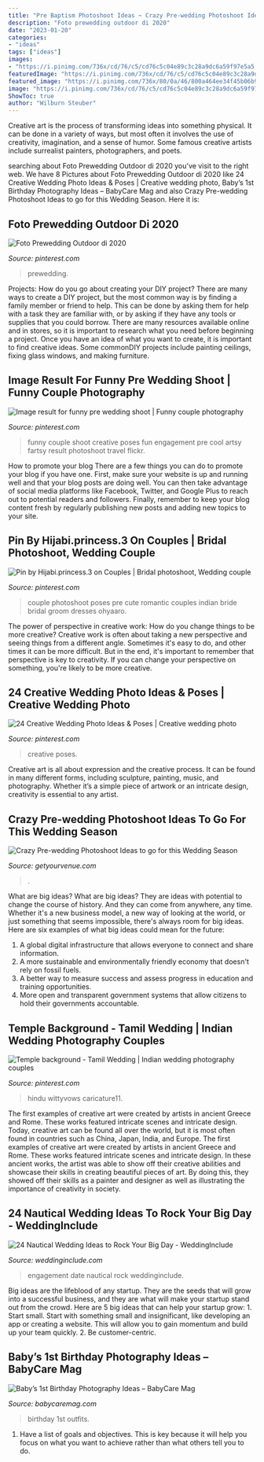 ```yaml
---
title: "Pre Baptism Photoshoot Ideas ~ Crazy Pre-wedding Photoshoot Ideas To Go For This Wedding Season"
description: "Foto prewedding outdoor di 2020"
date: "2023-01-20"
categories:
- "ideas"
tags: ["ideas"]
images:
- "https://i.pinimg.com/736x/cd/76/c5/cd76c5c04e89c3c28a9dc6a59f97e5a5.jpg"
featuredImage: "https://i.pinimg.com/736x/cd/76/c5/cd76c5c04e89c3c28a9dc6a59f97e5a5.jpg"
featured_image: "https://i.pinimg.com/736x/80/0a/46/800a464ee34f45b06b9f0b25c8b70da0.jpg"
image: "https://i.pinimg.com/736x/cd/76/c5/cd76c5c04e89c3c28a9dc6a59f97e5a5.jpg"
ShowToc: true
author: "Wilburn Steuber"
---
```



Creative art is the process of transforming ideas into something physical. It can be done in a variety of ways, but most often it involves the use of creativity, imagination, and a sense of humor. Some famous creative artists include surrealist painters, photographers, and poets.

	

		
searching about Foto Prewedding Outdoor di 2020 you've visit to the right web. We have 8 Pictures about Foto Prewedding Outdoor di 2020 like 24 Creative Wedding Photo Ideas &amp; Poses | Creative wedding photo, Baby’s 1st Birthday Photography Ideas – BabyCare Mag and also Crazy Pre-wedding Photoshoot Ideas to go for this Wedding Season. Here it is:
		
    
## Foto Prewedding Outdoor Di 2020

<img loading=lazy src="https://i.pinimg.com/736x/e8/56/30/e85630248bed5e19a78164fc57ba7e50.jpg" onerror="this.onerror=null;this.src='https://tse3.mm.bing.net/th?id=OIP.nzHiND0yFNvnWZrcscpY9AHaLH&amp;pid=15.1';" alt="Foto Prewedding Outdoor di 2020">

_Source: pinterest.com_

>prewedding. 

	

Projects: How do you go about creating your DIY project?
There are many ways to create a DIY project, but the most common way is by finding a family member or friend to help. This can be done by asking them for help with a task they are familiar with, or by asking if they have any tools or supplies that you could borrow. There are many resources available online and in stores, so it is important to research what you need before beginning a project. Once you have an idea of what you want to create, it is important to find creative ideas. Some commonDIY projects include painting ceilings, fixing glass windows, and making furniture.

    
## Image Result For Funny Pre Wedding Shoot | Funny Couple Photography

<img loading=lazy src="https://i.pinimg.com/736x/6a/a2/f7/6aa2f7c6b2e2d10233c3ce610e76821c--couple-photography-photography-ideas.jpg" onerror="this.onerror=null;this.src='https://tse3.mm.bing.net/th?id=OIP._if8eLQxwyEalMWaUXHFKQHaMb&amp;pid=15.1';" alt="Image result for funny pre wedding shoot | Funny couple photography">

_Source: pinterest.com_

>funny couple shoot creative poses fun engagement pre cool artsy fartsy result photoshoot travel flickr. 

	

How to promote your blog
There are a few things you can do to promote your blog if you have one. First, make sure your website is up and running well and that your blog posts are doing well. You can then take advantage of social media platforms like Facebook, Twitter, and Google Plus to reach out to potential readers and followers. Finally, remember to keep your blog content fresh by regularly publishing new posts and adding new topics to your site.

    
## Pin By Hijabi.princess.3 On Couples | Bridal Photoshoot, Wedding Couple

<img loading=lazy src="https://i.pinimg.com/736x/6f/9d/b7/6f9db7e0c73ecd4313441761568de61d.jpg" onerror="this.onerror=null;this.src='https://tse3.mm.bing.net/th?id=OIP.ar8yiRnYGCgnWkz3Dom7dAHaLM&amp;pid=15.1';" alt="Pin by Hijabi.princess.3 on Couples | Bridal photoshoot, Wedding couple">

_Source: pinterest.com_

>couple photoshoot poses pre cute romantic couples indian bride bridal groom dresses ohyaaro. 

	

The power of perspective in creative work: How do you change things to be more creative?
Creative work is often about taking a new perspective and seeing things from a different angle. Sometimes it's easy to do, and other times it can be more difficult. But in the end, it's important to remember that perspective is key to creativity. If you can change your perspective on something, you're likely to be more creative.

    
## 24 Creative Wedding Photo Ideas &amp; Poses | Creative Wedding Photo

<img loading=lazy src="https://i.pinimg.com/736x/80/0a/46/800a464ee34f45b06b9f0b25c8b70da0.jpg" onerror="this.onerror=null;this.src='https://tse4.mm.bing.net/th?id=OIP.KrJ8orL6Ny3XJjDgYe-nqQHaK8&amp;pid=15.1';" alt="24 Creative Wedding Photo Ideas &amp; Poses | Creative wedding photo">

_Source: pinterest.com_

>creative poses. 

	

Creative art is all about expression and the creative process. It can be found in many different forms, including sculpture, painting, music, and photography. Whether it’s a simple piece of artwork or an intricate design, creativity is essential to any artist.

    
## Crazy Pre-wedding Photoshoot Ideas To Go For This Wedding Season

<img loading=lazy src="https://blog.getyourvenue.com/wp-content/uploads/2019/09/pre-wedding-photoshoot-ideas-6.jpg" onerror="this.onerror=null;this.src='https://tse3.mm.bing.net/th?id=OIP.Rs7okNNNDRjYADKZxpYoywHaEy&amp;pid=15.1';" alt="Crazy Pre-wedding Photoshoot Ideas to go for this Wedding Season">

_Source: getyourvenue.com_

>. 

	

What are big ideas?
What are big ideas? They are ideas with potential to change the course of history. And they can come from anywhere, any time. Whether it's a new business model, a new way of looking at the world, or just something that seems impossible, there's always room for big ideas. Here are six examples of what big ideas could mean for the future:
1. A global digital infrastructure that allows everyone to connect and share information.
2. A more sustainable and environmentally friendly economy that doesn't rely on fossil fuels.
3. A better way to measure success and assess progress in education and training opportunities.
4. More open and transparent government systems that allow citizens to hold their governments accountable.

    
## Temple Background - Tamil Wedding | Indian Wedding Photography Couples

<img loading=lazy src="https://i.pinimg.com/736x/cd/76/c5/cd76c5c04e89c3c28a9dc6a59f97e5a5.jpg" onerror="this.onerror=null;this.src='https://tse3.mm.bing.net/th?id=OIP.CfqmqH0H4nFbWqy_vcOTBAAAAA&amp;pid=15.1';" alt="Temple background - Tamil Wedding | Indian wedding photography couples">

_Source: pinterest.com_

>hindu wittyvows caricature11. 

	

The first examples of creative art were created by artists in ancient Greece and Rome. These works featured intricate scenes and intricate design. Today, creative art can be found all over the world, but it is most often found in countries such as China, Japan, India, and Europe.
The first examples of creative art were created by artists in ancient Greece and Rome. These works featured intricate scenes and intricate design. In these ancient works, the artist was able to show off their creative abilities and showcase their skills in creating beautiful pieces of art. By doing this, they showed off their skills as a painter and designer as well as illustrating the importance of creativity in society.

    
## 24 Nautical Wedding Ideas To Rock Your Big Day - WeddingInclude

<img loading=lazy src="https://www.weddinginclude.com/wp-content/uploads/2017/08/Wedding-Save-the-Date-and-Engagement-Ideas.jpg" onerror="this.onerror=null;this.src='https://tse2.mm.bing.net/th?id=OIP.I6RM2nbIZlQ71OiZBSRRdAHaJ3&amp;pid=15.1';" alt="24 Nautical Wedding Ideas to Rock Your Big Day - WeddingInclude">

_Source: weddinginclude.com_

>engagement date nautical rock weddinginclude. 

	

Big ideas are the lifeblood of any startup. They are the seeds that will grow into a successful business, and they are what will make your startup stand out from the crowd. Here are 5 big ideas that can help your startup grow: 1. Start small. Start with something small and insignificant, like developing an app or creating a website. This will allow you to gain momentum and build up your team quickly. 2. Be customer-centric.

    
## Baby’s 1st Birthday Photography Ideas – BabyCare Mag

<img loading=lazy src="https://www.babycaremag.com/wp-content/uploads/2017/11/0ac37b44f505a358ebba79288dc4d757.jpg" onerror="this.onerror=null;this.src='https://tse4.mm.bing.net/th?id=OIP.klNRzutmgQNOLfvzBgG_6wDMEy&amp;pid=15.1';" alt="Baby’s 1st Birthday Photography Ideas – BabyCare Mag">

_Source: babycaremag.com_

>birthday 1st outfits. 

	

1. Have a list of goals and objectives. This is key because it will help you focus on what you want to achieve rather than what others tell you to do.

